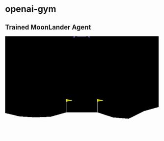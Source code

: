 # openai-gym

## Trained MoonLander Agent

[image1]: ./moon/moon.gif "Trained Agent"

![Trained Agent][image1]
